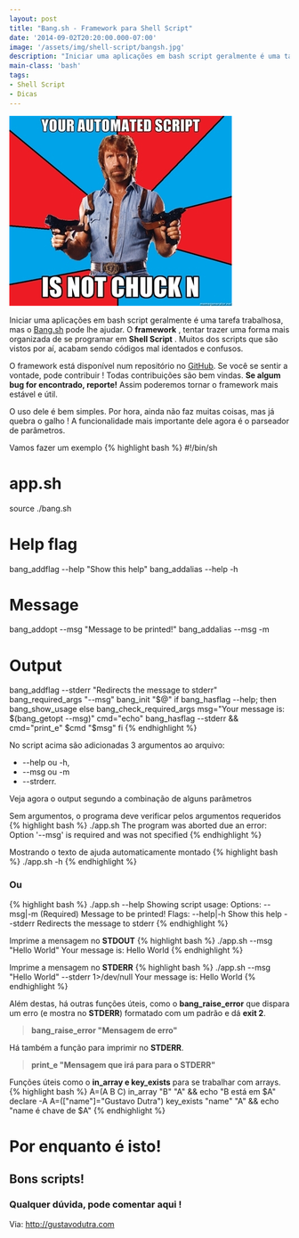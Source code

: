 ```yaml
---
layout: post
title: "Bang.sh - Framework para Shell Script"
date: '2014-09-02T20:20:00.000-07:00'
image: '/assets/img/shell-script/bangsh.jpg'
description: "Iniciar uma aplicações em bash script geralmente é uma tarefa trabalhosa, mas o Bang.sh pode lhe ajudar."
main-class: 'bash'
tags:
- Shell Script
- Dicas
---
```


![Bang.sh - Framework para Shell Script](/assets/img/shell-script/bangsh.jpg "Bang.sh - Framework para Shell Script")

Iniciar uma aplicações em bash script geralmente é uma tarefa trabalhosa, mas o [Bang.sh](https://github.com/bellthoven/bangsh) pode lhe ajudar. O __framework__ , tentar trazer uma forma mais organizada de se programar em __Shell Script__ . Muitos dos scripts que são vistos por aí, acabam sendo códigos mal identados e confusos.

O framework está disponível num repositório no [GitHub](https://github.com/bellthoven/bangsh). Se você se sentir a vontade, pode contribuir ! Todas contribuições são bem vindas. __Se algum bug for encontrado, reporte!__ Assim poderemos tornar o framework mais estável e útil.

O uso dele é bem simples. Por hora, ainda não faz muitas coisas, mas já quebra o galho !
A funcionalidade mais importante dele agora é o parseador de parâmetros.

Vamos fazer um exemplo
{% highlight bash %}
#!/bin/sh
# app.sh
source ./bang.sh
# Help flag
bang_addflag --help "Show this help"
bang_addalias --help -h
# Message
bang_addopt --msg "Message to be printed!"
bang_addalias --msg -m
# Output
bang_addflag --stderr "Redirects the message to stderr"
bang_required_args "--msg"
bang_init "$@"
if bang_hasflag --help; then
 bang_show_usage
else
 bang_check_required_args
 msg="Your message is: $(bang_getopt --msg)"
 cmd="echo"
 bang_hasflag --stderr &amp;&amp; cmd="print_e"
 $cmd "$msg"
fi
{% endhighlight %}

No script acima são adicionadas 3 argumentos ao arquivo: 

+ --help ou -h, 
+ --msg ou -m
+ --strderr.

Veja agora o output segundo a combinação de alguns parâmetros

Sem argumentos, o programa deve verificar pelos argumentos requeridos
{% highlight bash %}
./app.sh
The program was aborted due an error:
Option '--msg' is required and was not specified
{% endhighlight %}

Mostrando o texto de ajuda automaticamente montado
{% highlight bash %}
./app.sh -h
{% endhighlight %}

### Ou
{% highlight bash %}
./app.sh --help
Showing script usage:
Options:
--msg|-m  (Required) Message to be printed!
Flags:
--help|-h Show this help
--stderr Redirects the message to stderr
{% endhighlight %}

Imprime a mensagem no __STDOUT__
{% highlight bash %}
./app.sh --msg "Hello World"
Your message is: Hello World
{% endhighlight %}

Imprime a mensagem no __STDERR__
{% highlight bash %}
./app.sh --msg "Hello World" --stderr 1>/dev/null
Your message is: Hello World
{% endhighlight %}

Além destas, há outras funções úteis, como o __bang_raise_error__ que dispara um erro (e mostra no __STDERR__) formatado com um padrão e dá __exit 2__.

> __bang_raise_error "Mensagem de erro"__

Há também a função para imprimir no __STDERR__.

> __print_e "Mensagem que irá para para o STDERR"__

Funções úteis como o __in_array e key_exists__ para se trabalhar com arrays.
{% highlight bash %}
A=(A B C)
in_array "B" "A" && echo "B está em \$A"
declare -A A=(["name"]="Gustavo Dutra")
key_exists "name" "A" && echo "name é chave de \$A"
{% endhighlight %}

# Por enquanto é isto! 

## Bons scripts! 

### Qualquer dúvida, pode comentar aqui !

Via: <http://gustavodutra.com>

<script async src="https://pagead2.googlesyndication.com/pagead/js/adsbygoogle.js"></script>

<!-- Informat -->
<ins class="adsbygoogle"
 style="display:block"
 data-ad-client="ca-pub-2838251107855362"
 data-ad-slot="2327980059"
 data-ad-format="auto"
 data-full-width-responsive="true"></ins>

<script>
(adsbygoogle = window.adsbygoogle || []).push({});
</script>

